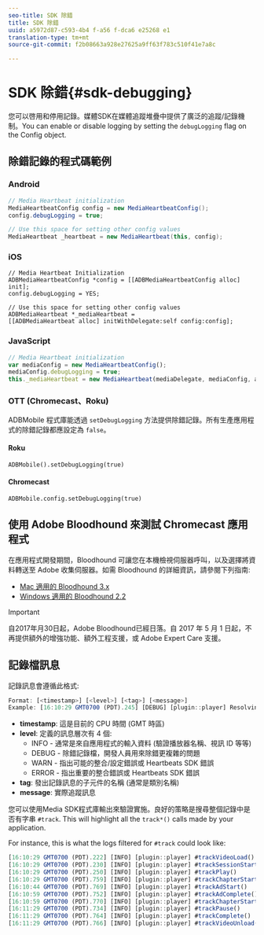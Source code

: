 ```yaml
---
seo-title: SDK 除錯
title: SDK 除錯
uuid: a5972d87-c593-4b4 f-a56 f-dca6 e25268 e1
translation-type: tm+mt
source-git-commit: f2b08663a928e27625a9ff63f783c510f41e7a8c

---
```



# SDK 除錯{#sdk-debugging}

您可以啓用和停用記錄。媒體SDK在媒體追蹤堆疊中提供了廣泛的追蹤/記錄機制。You can enable or disable logging by setting the `debugLogging` flag on the Config object.

## 除錯記錄的程式碼範例

### Android

```java
// Media Heartbeat initialization 
MediaHeartbeatConfig config = new MediaHeartbeatConfig(); 
config.debugLogging = true; 

// Use this space for setting other config values 
MediaHeartbeat _heartbeat = new MediaHeartbeat(this, config); 
```

### iOS 

```
// Media Heartbeat Initialization 
ADBMediaHeartbeatConfig *config = [[ADBMediaHeartbeatConfig alloc] init]; 
config.debugLogging = YES; 

// Use this space for setting other config values 
ADBMediaHeartbeat *_mediaHeartbeat =  
[[ADBMediaHeartbeat alloc] initWithDelegate:self config:config]; 
```

### JavaScript

```js
// Media Heartbeat initialization 
var mediaConfig = new MediaHeartbeatConfig(); 
mediaConfig.debugLogging = true; 
this._mediaHeartbeat = new MediaHeartbeat(mediaDelegate, mediaConfig, appMeasurement); 
```

### OTT (Chromecast、Roku)

ADBMobile 程式庫能透過 `setDebugLogging` 方法提供除錯記錄。所有生產應用程式的除錯記錄都應設定為 `false`。

#### Roku

```
ADBMobile().setDebugLogging(true)
```

#### Chromecast

```
ADBMobile.config.setDebugLogging(true)
```

## 使用 Adobe Bloodhound 來測試 Chromecast 應用程式

在應用程式開發期間，Bloodhound 可讓您在本機檢視伺服器呼叫，以及選擇將資料轉送至 Adobe 收集伺服器。如需 Bloodhound 的詳細資訊，請參閱下列指南:

* [Mac 適用的 Bloodhound 3.x](https://marketing.adobe.com/resources/help/en_US/mobile/bloodhound/)
* [Windows 適用的 Bloodhound 2.2](https://www.google.com/url?sa=t&rct=j&q=&esrc=s&source=web&cd=3&cad=rja&uact=8&ved=0ahUKEwjil9aM87jRAhUExlQKHTYZCjoQFggoMAI&url=https%3A%2F%2Fmarketing.adobe.com%2Fresources%2Fhelp%2Fen_US%2Fmobile%2Fbloodhound_win_2x%2F&usg=AFQjCNEW-gZp1IdbifWFDgDNEaQcGlBobg&sig2=K0waTKxdMj_2kfNXdMI2yg)

>[!IMPORTANT]
>
>自2017年月30日起，Adobe Bloodhound已經日落。自 2017 年 5 月 1 日起，不再提供額外的增強功能、額外工程支援，或 Adobe Expert Care 支援。

## 記錄檔訊息

記錄訊息會遵循此格式:

```js
Format: [<timestamp>] [<level>] [<tag>] [<message>] 
Example: [16:10:29 GMT­0700 (PDT).245] [DEBUG] [plugin::player] Resolving qos.startupTime: 0
```

* **timestamp**: 這是目前的 CPU 時間 (GMT 時區)
* **level**: 定義的訊息層次有 4 個:
   * INFO - 通常是來自應用程式的輸入資料 (驗證播放器名稱、視訊 ID 等等)
   * DEBUG - 除錯記錄檔，開發人員用來除錯更複雜的問題
   * WARN - 指出可能的整合/設定錯誤或 Heartbeats SDK 錯誤
   * ERROR - 指出重要的整合錯誤或 Heartbeats SDK 錯誤
* **tag**: 發出記錄訊息的子元件的名稱 (通常是類別名稱)
* **message**: 實際追蹤訊息

您可以使用Media SDK程式庫輸出來驗證實施。良好的策略是搜尋整個記錄中是否有字串 `#track`. This will highlight all the `track*()` calls made by your application.

For instance, this is what the logs filtered for `#track` could look like:

```js
[16:10:29 GMT­0700 (PDT).222] [INFO] [plugin::player] #trackVideoLoad() 
[16:10:29 GMT­0700 (PDT).230] [INFO] [plugin::player] #trackSessionStart() 
[16:10:29 GMT­0700 (PDT).250] [INFO] [plugin::player] #trackPlay() 
[16:10:29 GMT­0700 (PDT).759] [INFO] [plugin::player] #trackChapterStart() 
[16:10:44 GMT­0700 (PDT).769] [INFO] [plugin::player] #trackAdStart() 
[16:10:59 GMT­0700 (PDT).752] [INFO] [plugin::player] #trackAdComplete() 
[16:10:59 GMT­0700 (PDT).770] [INFO] [plugin::player] #trackChapterStart() 
[16:11:29 GMT­0700 (PDT).734] [INFO] [plugin::player] #trackPause() 
[16:11:29 GMT­0700 (PDT).764] [INFO] [plugin::player] #trackComplete() 
[16:11:29 GMT­0700 (PDT).766] [INFO] [plugin::player] #trackVideoUnload()
```

